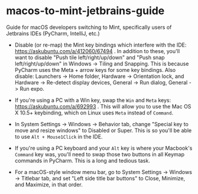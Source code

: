 # macos-to-mint-jetbrains-guide
Guide for macOS developers switching to Mint, specifically users of Jetbrains IDEs (PyCharm, IntelliJ, etc.)

- Disable (or re-map) the Mint key bindings which interfere with the IDE: https://askubuntu.com/a/412060/67494 . In addition to these, you'll want to disable "Push tile left/right/up/down" and "Push snap left/right/up/down" in Windows -> Tiling and Snapping. This is because PyCharm uses the Meta + arrow keys for some key bindings. Also disable: Launchers -> Home folder, Hardware -> Orientation lock, and Hardware -> Re-detect display devices, General -> Run dialog, General -> Run expo.

- If you're using a PC with a Win key, swap the `Win` and `Meta` keys: https://askubuntu.com/a/692993 . This will allow you to use the Mac OS X 10.5+ keybinding, which on Linux uses `Meta` instead of `Command`. 

- In System Settings -> Windows -> Behavior tab, change "Special key to move and resize windows" to Disabled or Super. This is so you'll be able to use `Alt + Mouse1Click` in the IDE.

- If you're using a PC keyboard and your `Alt` key is where your Macbook's `Command` key was, you'll need to swap those two buttons in all Keymap commands in PyCharm. This is a long and tedious task. 

- For a macOS-style window menu bar, go to System Settings -> Windows -> Titlebar tab, and set "Left side title bar buttons" to Close, Minimize, and Maximize, in that order. 
